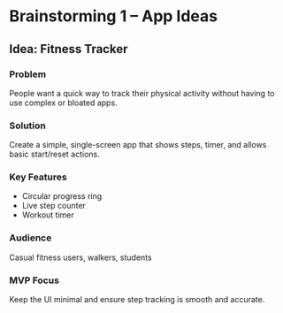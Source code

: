 # Brainstorming 1 – App Ideas

## Idea: Fitness Tracker

### Problem
People want a quick way to track their physical activity without having to use complex or bloated apps.

### Solution
Create a simple, single-screen app that shows steps, timer, and allows basic start/reset actions.

### Key Features
- Circular progress ring
- Live step counter
- Workout timer

### Audience
Casual fitness users, walkers, students

### MVP Focus
Keep the UI minimal and ensure step tracking is smooth and accurate.
